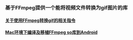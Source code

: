 ### 基于FFmpeg提供一个能将视频文件转换为gif图片的库

#### [关于使用FFmpeg转换gif的相关指令](FFMPEG.md)

#### [Mac环境下编译及移植FFmpeg so库到Android](https://github.com/HelloHuDi/NDK_Learn/tree/master/Third_Learn)
